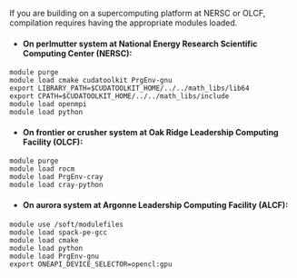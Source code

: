 
If you are building on a supercomputing platform at NERSC or OLCF,
compilation requires having the appropriate modules loaded.

* #### On **perlmutter** system at National Energy Research Scientific Computing Center (NERSC):
```
module purge
module load cmake cudatoolkit PrgEnv-gnu
export LIBRARY_PATH=$CUDATOOLKIT_HOME/../../math_libs/lib64
export CPATH=$CUDATOOLKIT_HOME/../../math_libs/include
module load openmpi
module load python
```

* #### On **frontier** or **crusher** system at Oak Ridge Leadership Computing Facility (OLCF):
```
module purge
module load rocm
module load PrgEnv-cray
module load cray-python
```

* #### On **aurora** system at Argonne Leadership Computing Facility (ALCF):
```
module use /soft/modulefiles
module load spack-pe-gcc
module load cmake
module load python
module load PrgEnv-gnu
export ONEAPI_DEVICE_SELECTOR=opencl:gpu
```
